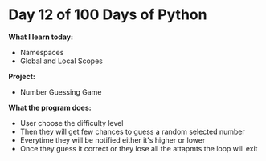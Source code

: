 # Day 12 of 100 Days of Python

**What I learn today:**
* Namespaces
* Global and Local Scopes

**Project:**
* Number Guessing Game

**What the program does:**
* User choose the difficulty level
* Then they will get few chances to guess a random selected number
* Everytime they will be notified either it's higher or lower
* Once they guess it correct or they lose all the attapmts the loop will exit
